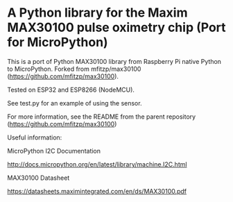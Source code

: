 # A Python library for the Maxim MAX30100 pulse oximetry chip (Port for MicroPython)

This is a port of Python MAX30100 library from Raspberry Pi native Python to MicroPython. Forked from mfitzp/max30100 (https://github.com/mfitzp/max30100).

Tested on ESP32 and ESP8266 (NodeMCU).

See test.py for an example of using the sensor.

For more information, see the README from the parent repository (https://github.com/mfitzp/max30100)

Useful information:

MicroPython I2C Documentation

http://docs.micropython.org/en/latest/library/machine.I2C.html

MAX30100 Datasheet

https://datasheets.maximintegrated.com/en/ds/MAX30100.pdf


